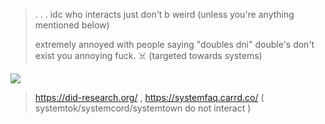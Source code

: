> . . . idc who interacts just don't b weird (unless you're anything mentioned below)
>
> 
>extremely annoyed with people saying "doubles dni" double's don't exist you annoying fuck. ☠️ (targeted towards systems)


 ![](https://64.media.tumblr.com/b847b6b198dfe04517533363c842b6af/eccd2e057b1ed36d-69/s400x600/8a162fa6539b6ccb30e31b9bb6a8ae9d3375d2bb.gifv)
 
> https://did-research.org/ , https://systemfaq.carrd.co/ ( systemtok/systemcord/systemtown do not interact )
>
